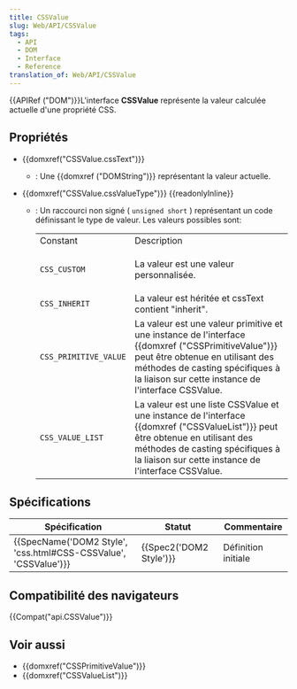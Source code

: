 ```yaml
---
title: CSSValue
slug: Web/API/CSSValue
tags:
  - API
  - DOM
  - Interface
  - Reference
translation_of: Web/API/CSSValue
---
```

{{APIRef ("DOM")}}L'interface **CSSValue** représente la valeur calculée actuelle d'une propriété CSS.

## Propriétés

- {{domxref("CSSValue.cssText")}}
  - : Une {{domxref ("DOMString")}} représentant la valeur actuelle.
- {{domxref("CSSValue.cssValueType")}} {{readonlyInline}}

  - : Un raccourci non signé ( `unsigned short` ) représentant un code définissant le type de valeur. Les valeurs possibles sont:

    <table class="standard-table">
      <tbody>
        <tr>
          <td class="header">Constant</td>
          <td class="header">Description</td>
        </tr>
        <tr>
          <td><code>CSS_CUSTOM</code></td>
          <td><p>La valeur est une valeur personnalisée.</p></td>
        </tr>
        <tr>
          <td><code>CSS_INHERIT</code></td>
          <td>La valeur est héritée et cssText contient "inherit".</td>
        </tr>
        <tr>
          <td><code>CSS_PRIMITIVE_VALUE</code></td>
          <td>
            La valeur est une valeur primitive et une instance de l'interface
            {{domxref ("CSSPrimitiveValue")}} peut être obtenue en
            utilisant des méthodes de casting spécifiques à la liaison sur cette
            instance de l'interface CSSValue.
          </td>
        </tr>
        <tr>
          <td><code>CSS_VALUE_LIST</code></td>
          <td>
            La valeur est une liste CSSValue et une instance de l'interface
            {{domxref ("CSSValueList")}} peut être obtenue en utilisant des
            méthodes de casting spécifiques à la liaison sur cette instance de
            l'interface CSSValue.
          </td>
        </tr>
      </tbody>
    </table>

## Spécifications

| Spécification                                                                        | Statut                           | Commentaire         |
| ------------------------------------------------------------------------------------ | -------------------------------- | ------------------- |
| {{SpecName('DOM2 Style', 'css.html#CSS-CSSValue', 'CSSValue')}} | {{Spec2('DOM2 Style')}} | Définition initiale |

## Compatibilité des navigateurs

{{Compat("api.CSSValue")}}

## Voir aussi

- {{domxref("CSSPrimitiveValue")}}
- {{domxref("CSSValueList")}}
